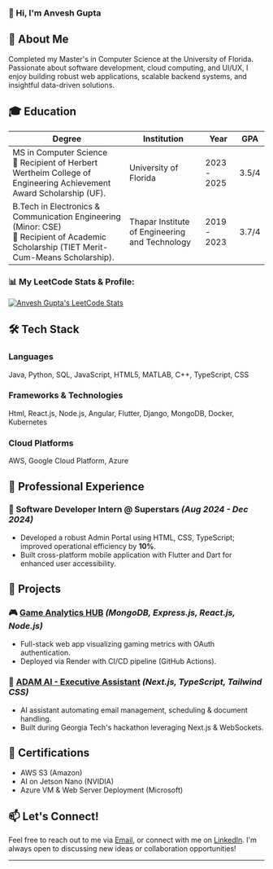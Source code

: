 

### 👋 Hi, I'm Anvesh Gupta

## 🚀 About Me
Completed my Master's in Computer Science at the University of Florida. Passionate about software development, cloud computing, and UI/UX, I enjoy building robust web applications, scalable backend systems, and insightful data-driven solutions.

## 🎓 Education
| Degree | Institution | Year | GPA |
|--------|-------------|------|-----|
| MS in Computer Science <br> 🏅 Recipient of Herbert Wertheim College of Engineering Achievement Award Scholarship (UF). | University of Florida | 2023 - 2025 | 3.5/4 |
| B.Tech in Electronics & Communication Engineering (Minor: CSE) <br> 🏅 Recipient of Academic Scholarship (TIET Merit-Cum-Means Scholarship). | Thapar Institute of Engineering and Technology | 2019 - 2023 | 3.7/4 |
 


### 📊 My LeetCode Stats & Profile:
[![Anvesh Gupta's LeetCode Stats](https://github-leetcode-stats.vercel.app/api?username=agjava_lc&theme=dark&show_tags=true&show_solved_counts=true&show_activity=true&activity_year=all)](https://leetcode.com/agjava_lc/)


## 🛠️ Tech Stack

### Languages
Java,
Python,
SQL,
JavaScript,
HTML5,
MATLAB,
C++,
TypeScript,
CSS

### Frameworks & Technologies
Html,
React.js,
Node.js,
Angular,
Flutter,
Django,
MongoDB,
Docker,
Kubernetes

### Cloud Platforms
AWS,
Google Cloud Platform,
Azure



## 💼 Professional Experience

### 🚩 Software Developer Intern @ Superstars *(Aug 2024 - Dec 2024)*
- Developed a robust Admin Portal using HTML, CSS, TypeScript; improved operational efficiency by **10%**.
- Built cross-platform mobile application with Flutter and Dart for enhanced user accessibility.

## 📁 Projects

### 🎮 [Game Analytics HUB](#) *(MongoDB, Express.js, React.js, Node.js)*
- Full-stack web app visualizing gaming metrics with OAuth authentication.
- Deployed via Render with CI/CD pipeline (GitHub Actions).

### 🤖 [ADAM AI - Executive Assistant](https://devpost.com/software/adam-y0g7d2) *(Next.js, TypeScript, Tailwind CSS)*
- AI assistant automating email management, scheduling & document handling.
- Built during Georgia Tech's  hackathon leveraging Next.js & WebSockets.







## 📜 Certifications
- AWS S3 (Amazon)
- AI on Jetson Nano (NVIDIA)
- Azure VM & Web Server Deployment (Microsoft)



## 📫 Let's Connect!
Feel free to reach out to me via [Email](mailto:anvesh.gupta@ufl.edu), or connect with me on [LinkedIn](https://linkedin.com/in/agcse). I'm always open to discussing new ideas or collaboration opportunities!

---

